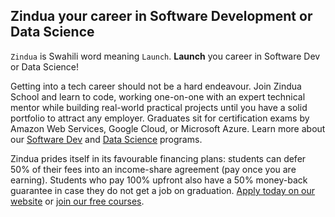 ## Zindua your career in Software Development or Data Science

`Zindua` is Swahili word meaning `Launch`. **Launch** you career in Software Dev or Data Science!

Getting into a tech career should not be a hard endeavour. Join Zindua School and learn to code, working one-on-one with an expert technical mentor while building real-world practical projects until you have a solid portfolio to attract any employer. Graduates sit for certification exams by Amazon Web Services, Google Cloud, or Microsoft Azure. Learn more about our [Software Dev](https://zinduaschool.com/software-development-bootcamp) and [Data Science](https://zinduaschool.com/data-science-bootcamp) programs.

Zindua prides itself in its favourable financing plans: students can defer 50% of their fees into an income-share agreement (pay once you are earning). Students who pay 100% upfront also have a 50% money-back guarantee in case they do not get a job on graduation. [Apply today on our website](https://zinduaschool.com) or [join our free courses](https://zinduaschool.com/free-courses).
